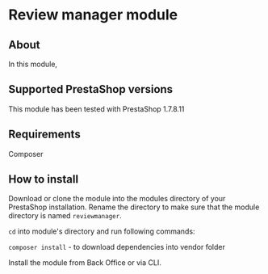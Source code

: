 # Review manager module

## About

In this module, 



## Supported PrestaShop versions

This module has been tested with PrestaShop 1.7.8.11

## Requirements

Composer

## How to install

Download or clone the module into the modules directory of your PrestaShop installation.
Rename the directory to make sure that the module directory is named `reviewmanager`.

`cd` into module's directory and run following commands:

`composer install` - to download dependencies into vendor folder

Install the module from Back Office or via CLI.